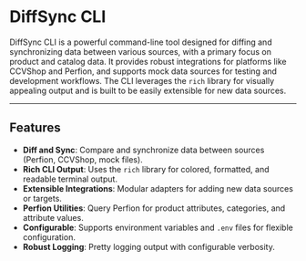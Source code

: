# DiffSync CLI

DiffSync CLI is a powerful command-line tool designed for diffing and synchronizing data between various sources, with a primary focus on product and catalog data. It provides robust integrations for platforms like CCVShop and Perfion, and supports mock data sources for testing and development workflows. The CLI leverages the `rich` library for visually appealing output and is built to be easily extensible for new data sources.

---

## Features

- **Diff and Sync**: Compare and synchronize data between sources (Perfion, CCVShop, mock files).
- **Rich CLI Output**: Uses the `rich` library for colored, formatted, and readable terminal output.
- **Extensible Integrations**: Modular adapters for adding new data sources or targets.
- **Perfion Utilities**: Query Perfion for product attributes, categories, and attribute values.
- **Configurable**: Supports environment variables and `.env` files for flexible configuration.
- **Robust Logging**: Pretty logging output with configurable verbosity.
